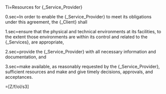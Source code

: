 Ti=Resources for {_Service_Provider}

0.sec=In order to enable the {_Service_Provider} to meet its obligations under this agreement, the {_Client} shall

1.sec=ensure that the physical and technical environments at its facilities, to the extent those environments are within its control and related to the {_Services}, are appropriate,

2.sec=provide the {_Service_Provider} with all necessary information and documentation, and

3.sec=make available, as reasonably requested by the {_Service_Provider}, sufficient resources and make and give timely decisions, approvals, and acceptances.

=[Z/f/ol/s3]
